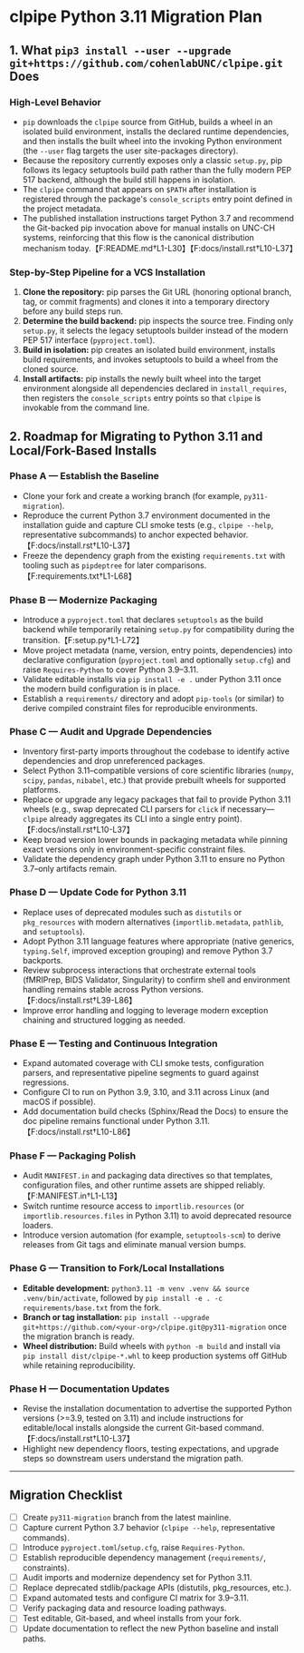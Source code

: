 # clpipe Python 3.11 Migration Plan

## 1. What `pip3 install --user --upgrade git+https://github.com/cohenlabUNC/clpipe.git` Does

### High-Level Behavior
- `pip` downloads the `clpipe` source from GitHub, builds a wheel in an isolated build environment, installs the declared runtime dependencies, and then installs the built wheel into the invoking Python environment (the `--user` flag targets the user site-packages directory).
- Because the repository currently exposes only a classic `setup.py`, pip follows its legacy setuptools build path rather than the fully modern PEP 517 backend, although the build still happens in isolation.
- The `clpipe` command that appears on `$PATH` after installation is registered through the package's `console_scripts` entry point defined in the project metadata.
- The published installation instructions target Python 3.7 and recommend the Git-backed pip invocation above for manual installs on UNC-CH systems, reinforcing that this flow is the canonical distribution mechanism today.【F:README.md†L1-L30】【F:docs/install.rst†L10-L37】

### Step-by-Step Pipeline for a VCS Installation
1. **Clone the repository:** pip parses the Git URL (honoring optional branch, tag, or commit fragments) and clones it into a temporary directory before any build steps run.
2. **Determine the build backend:** pip inspects the source tree. Finding only `setup.py`, it selects the legacy setuptools builder instead of the modern PEP 517 interface (`pyproject.toml`).
3. **Build in isolation:** pip creates an isolated build environment, installs build requirements, and invokes setuptools to build a wheel from the cloned source.
4. **Install artifacts:** pip installs the newly built wheel into the target environment alongside all dependencies declared in `install_requires`, then registers the `console_scripts` entry points so that `clpipe` is invokable from the command line.

## 2. Roadmap for Migrating to Python 3.11 and Local/Fork-Based Installs

### Phase A — Establish the Baseline
- Clone your fork and create a working branch (for example, `py311-migration`).
- Reproduce the current Python 3.7 environment documented in the installation guide and capture CLI smoke tests (e.g., `clpipe --help`, representative subcommands) to anchor expected behavior.【F:docs/install.rst†L10-L37】
- Freeze the dependency graph from the existing `requirements.txt` with tooling such as `pipdeptree` for later comparisons.【F:requirements.txt†L1-L68】

### Phase B — Modernize Packaging
- Introduce a `pyproject.toml` that declares `setuptools` as the build backend while temporarily retaining `setup.py` for compatibility during the transition.【F:setup.py†L1-L72】
- Move project metadata (name, version, entry points, dependencies) into declarative configuration (`pyproject.toml` and optionally `setup.cfg`) and raise `Requires-Python` to cover Python 3.9–3.11.
- Validate editable installs via `pip install -e .` under Python 3.11 once the modern build configuration is in place.
- Establish a `requirements/` directory and adopt `pip-tools` (or similar) to derive compiled constraint files for reproducible environments.

### Phase C — Audit and Upgrade Dependencies
- Inventory first-party imports throughout the codebase to identify active dependencies and drop unreferenced packages.
- Select Python 3.11–compatible versions of core scientific libraries (`numpy`, `scipy`, `pandas`, `nibabel`, etc.) that provide prebuilt wheels for supported platforms.
- Replace or upgrade any legacy packages that fail to provide Python 3.11 wheels (e.g., swap deprecated CLI parsers for `click` if necessary—`clpipe` already aggregates its CLI into a single entry point).【F:docs/install.rst†L10-L37】
- Keep broad version lower bounds in packaging metadata while pinning exact versions only in environment-specific constraint files.
- Validate the dependency graph under Python 3.11 to ensure no Python 3.7–only artifacts remain.

### Phase D — Update Code for Python 3.11
- Replace uses of deprecated modules such as `distutils` or `pkg_resources` with modern alternatives (`importlib.metadata`, `pathlib`, and `setuptools`).
- Adopt Python 3.11 language features where appropriate (native generics, `typing.Self`, improved exception grouping) and remove Python 3.7 backports.
- Review subprocess interactions that orchestrate external tools (fMRIPrep, BIDS Validator, Singularity) to confirm shell and environment handling remains stable across Python versions.【F:docs/install.rst†L39-L86】
- Improve error handling and logging to leverage modern exception chaining and structured logging as needed.

### Phase E — Testing and Continuous Integration
- Expand automated coverage with CLI smoke tests, configuration parsers, and representative pipeline segments to guard against regressions.
- Configure CI to run on Python 3.9, 3.10, and 3.11 across Linux (and macOS if possible).
- Add documentation build checks (Sphinx/Read the Docs) to ensure the doc pipeline remains functional under Python 3.11.【F:docs/install.rst†L10-L86】

### Phase F — Packaging Polish
- Audit `MANIFEST.in` and packaging data directives so that templates, configuration files, and other runtime assets are shipped reliably.【F:MANIFEST.in†L1-L13】
- Switch runtime resource access to `importlib.resources` (or `importlib.resources.files` in Python 3.11) to avoid deprecated resource loaders.
- Introduce version automation (for example, `setuptools-scm`) to derive releases from Git tags and eliminate manual version bumps.

### Phase G — Transition to Fork/Local Installations
- **Editable development:** `python3.11 -m venv .venv && source .venv/bin/activate`, followed by `pip install -e . -c requirements/base.txt` from the fork.
- **Branch or tag installation:** `pip install --upgrade git+https://github.com/<your-org>/clpipe.git@py311-migration` once the migration branch is ready.
- **Wheel distribution:** Build wheels with `python -m build` and install via `pip install dist/clpipe-*.whl` to keep production systems off GitHub while retaining reproducibility.

### Phase H — Documentation Updates
- Revise the installation documentation to advertise the supported Python versions (>=3.9, tested on 3.11) and include instructions for editable/local installs alongside the current Git-based command.【F:docs/install.rst†L10-L37】
- Highlight new dependency floors, testing expectations, and upgrade steps so downstream users understand the migration path.

---

## Migration Checklist
- [ ] Create `py311-migration` branch from the latest mainline.
- [ ] Capture current Python 3.7 behavior (`clpipe --help`, representative commands).
- [ ] Introduce `pyproject.toml`/`setup.cfg`, raise `Requires-Python`.
- [ ] Establish reproducible dependency management (`requirements/`, constraints).
- [ ] Audit imports and modernize dependency set for Python 3.11.
- [ ] Replace deprecated stdlib/package APIs (distutils, pkg_resources, etc.).
- [ ] Expand automated tests and configure CI matrix for 3.9–3.11.
- [ ] Verify packaging data and resource loading pathways.
- [ ] Test editable, Git-based, and wheel installs from your fork.
- [ ] Update documentation to reflect the new Python baseline and install paths.

